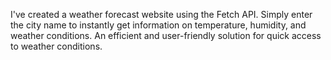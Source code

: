 I've created a weather forecast website using the Fetch API. Simply enter the city name to instantly get information on temperature, humidity, and weather conditions. An efficient and user-friendly solution for quick access to weather conditions.
